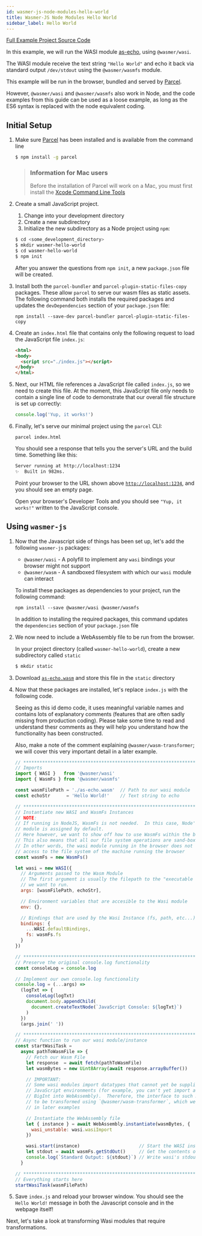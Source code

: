 ```yaml
---
id: wasmer-js-node-modules-hello-world
title: Wasmer-JS Node Modules Hello World
sidebar_label: Hello World
---
```


[Full Example Project Source Code](https://github.com/wasmerio/docs.wasmer.io/tree/master/docs/wasmer-js/node-modules/examples/hello-world)

In this example, we will run the WASI module [as-echo](https://github.com/torch2424/as-echo), using `@wasmer/wasi`. 

The WASI module receive the text string `"Hello World"` and echo it back via standard output `/dev/stdout` using the `@wasmer/wasmfs` module.

This example will be run in the browser, bundled and served by [Parcel](https://parceljs.org/). 

However, `@wasmer/wasi` and `@wasmer/wasmfs` also work in Node, and the code examples from this guide can be used as a loose example, as long as the ES6 syntax is replaced with the node equivalent coding.

## Initial Setup

1. Make sure [Parcel](https://parceljs.org/) has been installed and is available from the command line

    ```bash
    $ npm install -g parcel
    ```

    > ### Information for Mac users
    > Before the installation of Parcel will work on a Mac, you must first install the [Xcode Command Line Tools](https://developer.apple.com/download/more/?=for%20Xcode)

1. Create a small JavaScript project.
    1. Change into your development directory
    2. Create a new subdirectory
    3. Initialize the new subdirectory as a Node project using `npm`:

    ```bash
    $ cd <some_development_directory>
    $ mkdir wasmer-hello-world
    $ cd wasmer-hello-world
    $ npm init
    ```

    After you answer the questions from `npm init`, a new `package.json` file will be created.

1. Install both the `parcel-bundler` and `parcel-plugin-static-files-copy` packages.  These allow `parcel` to serve our wasm files as static assets.  The following command both installs the required packages and updates the `devDependencies` section of your `package.json` file:

    `npm install --save-dev parcel-bundler parcel-plugin-static-files-copy`

1. Create an `index.html` file that contains only the following request to load the JavaScript file `index.js`:

    ```html
    <html>
    <body>
      <script src="./index.js"></script>
    </body>
    </html>
    ```

1. Next, our HTML file references a JavaScript file called `index.js`, so we need to create this file.  At the moment, this JavaScript file only needs to contain a single line of code to demonstrate that our overall file structure is set up correctly:

    ```javascript
    console.log('Yup, it works!')
    ```

1. Finally, let's serve our minimal project using the `parcel` CLI:

    `parcel index.html`
    
    You should see a response that tells you the server's URL and the build time.  Something like this:
    
    ```bash
    Server running at http://localhost:1234 
    ✨  Built in 982ms.
    ```

    Point your browser to the URL shown above [`http://localhost:1234`](`http://localhost:1234`), and you should see an empty page.
    
    Open your browser's Developer Tools and you should see `"Yup, it works!"` written to the JavaScript console.

## Using `wasmer-js`

1. Now that the Javascript side of things has been set up, let's add the following `wasmer-js` packages: 

    - `@wasmer/wasi` - A polyfill to implement any `wasi` bindings your browser might not support
    - `@wasmer/wasm` - A sandboxed filesystem with which our `wasi` module can interact

    To install these packages as dependencies to your project, run the following command:

    `npm install --save @wasmer/wasi @wasmer/wasmfs`
    
    In addition to installing the required packages, this command updates the `dependencies` section of your `package.json` file

1. We now need to include a WebAssembly file to be run from the browser.

    In your project directory (called `wasmer-hello-world`), create a new subdirectory called `static`

    ```bash
    $ mkdir static
    ```

1. Download [`as-echo.wasm`](https://github.com/wasmerio/docs.wasmer.io/raw/master/docs/wasmer-js/node-modules/examples/hello-world/static/as-echo.wasm) and store this file in the `static` directory

1. Now that these packages are installed, let's replace `index.js` with the following code.

    Seeing as this id demo code, it uses meaningful variable names and contains lots of explanatory comments (features that are often sadly missing from production coding).  Please take some time to read and understand thesr comments as they will help you understand how the functionality has been constructed.
    
    Also, make a note of the comment explaining `@wasmer/wasm-transformer`; we will cover this very important detail in a later example.


    ```javascript
    // *****************************************************************************
    // Imports
    import { WASI }   from '@wasmer/wasi'
    import { WasmFs } from '@wasmer/wasmfs'

    const wasmFilePath = './as-echo.wasm'  // Path to our wasi module
    const echoStr      = 'Hello World!'    // Text string to echo

    // *****************************************************************************
    // Instantiate new WASI and WasmFs Instances
    // NOTE:
    // If running in NodeJS, WasmFs is not needed.  In this case, Node's native FS
    // module is assigned by default.
    // Here however, we want to show off how to use WasmFs within the browser.
    // This also means that all our file system operations are sand-boxed.
    // In other words, the wasi module running in the browser does not have any
    // access to the file system of the machine running the browser
    const wasmFs = new WasmFs()

    let wasi = new WASI({
      // Arguments passed to the Wasm Module
      // The first argument is usually the filepath to the "executable wasi module"
      // we want to run.
      args: [wasmFilePath, echoStr],

      // Environment variables that are accesible to the Wasi module
      env: {},

      // Bindings that are used by the Wasi Instance (fs, path, etc...)
      bindings: {
        ...WASI.defaultBindings,
        fs: wasmFs.fs
      }
    })

    // *****************************************************************************
    // Preserve the original console.log functionality
    const consoleLog = console.log

    // Implement our own console.log functionality
    console.log = (...args) =>
      (logTxt => {
        consoleLog(logTxt)
        document.body.appendChild(
          document.createTextNode(`JavaScript Console: ${logTxt}`)
        )
      })
      (args.join(' '))

    // *****************************************************************************
    // Async function to run our wasi module/instance
    const startWasiTask =
      async pathToWasmFile => {
        // Fetch our Wasm File
        let response  = await fetch(pathToWasmFile)
        let wasmBytes = new Uint8Array(await response.arrayBuffer())

        // IMPORTANT:
        // Some wasi modules import datatypes that cannot yet be supplied by all
        // JavaScript environments (for example, you can't yet import a JavaScript
        // BigInt into WebAssembly).  Therefore, the interface to such modules has
        // to be transformed using `@wasmer/wasm-transformer`, which we will cover
        // in later examples

        // Instantiate the WebAssembly file
        let { instance } = await WebAssembly.instantiate(wasmBytes, {
          wasi_unstable: wasi.wasiImport
        })

        wasi.start(instance)                      // Start the WASI instance
        let stdout = await wasmFs.getStdOut()     // Get the contents of /dev/stdout
        console.log(`Standard Output: ${stdout}`) // Write wasi's stdout to the DOM
      }

    // *****************************************************************************
    // Everything starts here
    startWasiTask(wasmFilePath)
    ```

1. Save `index.js`  and reload your browser window.  You should see the `Hello World!` message in both the Javascript console and in the webpage itself!

Next, let's take a look at transforming Wasi modules that require transformations.
